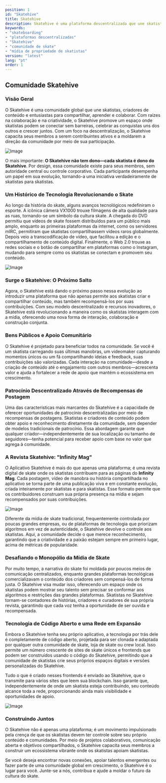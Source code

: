 ```yaml
---
position: 1
id: "Skatehive"
title: Skatehive 
description: Skatehive é uma plataforma descentralizada que une skatistas, criadores de conteúdo e fãs. Ela capacita os usuários a compartilhar, criar e ganhar recompensas enquanto constrói um espaço voltado para a comunidade para a cultura do skate. Com um modelo de código aberto e foco na criatividade, o Skatehive desafia a mídia tradicional e oferece uma nova maneira para os skatistas mostrarem seu talento.
keywords:
- "skateboarding"
- "plataformas descentralizadas"
- "Skatehive"
- "comunidade de skate"
- "mídia de propriedade de skatistas"
version: "latest"
lang: "pt"
order: 1
---
```


## Comunidade Skatehive 
### Visão Geral
O Skatehive é uma comunidade global que une skatistas, criadores de conteúdo e entusiastas para compartilhar, aprender e colaborar. Com raízes na colaboração e na criatividade, o Skatehive promove um espaço onde skatistas podem se conectar sem barreiras, celebrar as conquistas uns dos outros e crescer juntos. Com um foco na descentralização, o Skatehive capacita seus membros a serem contribuintes ativos e a moldarem a direção da comunidade por meio de sua participação.

![Image](https://ipfs.skatehive.app/ipfs/QmbzyAq6rBnuNohzddiDQN4w5sENS8sGMUnki2gjbKFN7e)

O mais importante: **O Skatehive não tem dono—cada skatista é dono do Skatehive**. Por design, essa comunidade existe para seus membros, sem autoridade central ou controle corporativo. Cada participante desempenha um papel em sua evolução, tornando-a uma iniciativa verdadeiramente de skatistas para skatistas.

### Um Histórico de Tecnologia Revolucionando o Skate
Ao longo da história do skate, alguns avanços tecnológicos redefiniram o esporte. A icônica câmera VX1000 trouxe filmagens de alta qualidade para as ruas, tornando-se um símbolo da cultura skate. A chegada do DVD permitiu que vídeos de skate fossem distribuídos para um público mais amplo, enquanto as primeiras plataformas da internet, como os servidores mIRC, permitiram que skatistas compartilhassem vídeos raros globalmente. Depois veio a transcodificação de vídeo, que facilitou a edição e o compartilhamento de conteúdo digital. Finalmente, o Web 2.0 trouxe as redes sociais e o botão de compartilhar em plataformas como o Instagram, mudando para sempre como os skatistas se conectam e promovem seu conteúdo.

![Image](https://ipfs.skatehive.app/ipfs/QmSt5VnN6P4k3ja1D723F46GtpEzZnxcaZwMHqpv7saPri)

### Surge o Skatehive: O Próximo Salto
Agora, o Skatehive está dando o próximo passo nessa evolução ao introduzir uma plataforma que não apenas permite aos skatistas criar e compartilhar conteúdo, mas também recompensá-los por suas contribuições. Com seu modelo descentralizado e recursos inovadores, o Skatehive está revolucionando a maneira como os skatistas interagem com a mídia, oferecendo uma nova forma de interação, colaboração e construção conjunta.

### Bens Públicos e Apoio Comunitário
O Skatehive é projetado para beneficiar todos na comunidade. Se você é um skatista carregando suas últimas manobras, um videomaker capturando momentos únicos ou um fã compartilhando ideias e feedback, suas contribuições são valorizadas. Cada interação na comunidade—desde a criação de conteúdo até o engajamento com outros membros—acrescenta valor e ajuda a fortalecer a rede de apoio que mantém o ecossistema em crescimento.

### Patrocínio Descentralizado Através de Recompensas de Postagem
Uma das características mais marcantes do Skatehive é a capacidade de oferecer oportunidades de patrocínio descentralizadas por meio de recompensas de postagens. Skatistas e criadores de conteúdo podem obter apoio e reconhecimento diretamente da comunidade, sem depender de modelos tradicionais de patrocínio. Essa abordagem garante que qualquer criador—independentemente de sua localização ou tamanho de seguidores—tenha potencial para receber apoio com base no valor que agrega à comunidade.

### A Revista Skatehive: "Infinity Mag"
O Aplicativo Skatehive é mais do que apenas uma plataforma; é uma revista digital de skate onde os skatistas contribuem para as páginas do **Infinity Mag**. Cada postagem, vídeo de manobra ou história compartilhada no aplicativo se torna parte de uma publicação viva e em constante evolução, criada inteiramente por skatistas e para skatistas. Esse formato permite que os contribuidores construam sua própria presença na mídia e sejam recompensados por suas contribuições.

![Image](https://ipfs.skatehive.app/ipfs/QmPvSv7iRDrHJTxBpqeoyi5utA8QmgEUCuAiQ2JsYCGz4m)


Diferente da mídia de skate tradicional, frequentemente controlada por poucas grandes empresas, ou de plataformas de tecnologia que priorizam algoritmos em vez de autenticidade, o Skatehive devolve o controle aos skatistas. Aqui, a comunidade decide o que merece reconhecimento, garantindo que a criatividade e a paixão estejam sempre em primeiro lugar, acima de métricas de popularidade.

### Desafiando o Monopólio da Mídia de Skate
Por muito tempo, a narrativa do skate foi moldada por poucos meios de comunicação centralizados, enquanto grandes plataformas tecnológicas comercializavam o conteúdo dos criadores sem compensá-los de forma justa. O Skatehive visa mudar isso, oferecendo um espaço onde os skatistas podem mostrar seu talento sem precisar se conformar aos algoritmos e restrições das grandes plataformas. Skatistas no Skatehive tornam-se contadores de histórias, criadores e curadores de sua própria revista, garantindo que cada voz tenha a oportunidade de ser ouvida e recompensada.

### Tecnologia de Código Aberto e uma Rede em Expansão
Embora o Skatehive tenha seu próprio aplicativo, a tecnologia por trás dele é completamente de código aberto, projetada para ser clonada e adaptada por qualquer outra comunidade de skate, loja de skate ou crew local. Isso permite um número crescente de sites de skate únicos e frontends que podem ser construídos usando o código do Skatehive, permitindo que a comunidade de skatistas crie seus próprios espaços digitais e versões personalizadas do Skatehive.

Tudo o que é criado nesses frontends é enviado ao Skatehive, que o transmite para vários sites que leem sua blockchain. Isso garante que, independentemente de onde um skatista esteja contribuindo, seu conteúdo alcance toda a rede, proporcionando ainda mais visibilidade e oportunidades de apoio.

![Image](https://ipfs.skatehive.app/ipfs/QmePbuFW6b86qDRbKXqpTr5rU8HKF6VRpboxiy9JH3Eujb)

### Construindo Juntos
O Skatehive não é apenas uma plataforma; é um movimento impulsionado pela crença de que os skatistas devem ter controle sobre seu próprio conteúdo e comunidades. Por meio de projetos colaborativos, comunicação aberta e objetivos compartilhados, o Skatehive capacita seus membros a construir um ecossistema vibrante onde os skatistas apoiam skatistas.

Se você deseja encontrar novas conexões, apoiar talentos emergentes ou fazer parte de uma comunidade global em crescimento, o Skatehive é o lugar para você. Junte-se a nós, contribua e ajude a moldar o futuro da cultura do skate.

